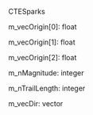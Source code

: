 CTESparks

m_vecOrigin[0]: float

m_vecOrigin[1]: float

m_vecOrigin[2]: float

m_nMagnitude: integer

m_nTrailLength: integer

m_vecDir: vector